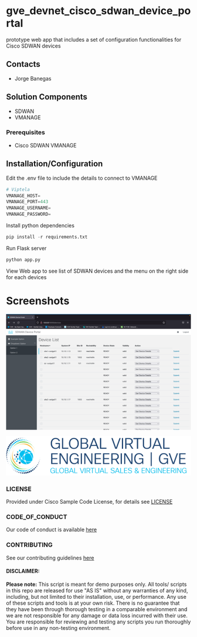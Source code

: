 # gve_devnet_cisco_sdwan_device_portal
prototype web app that includes a set of configuration functionalities for Cisco SDWAN devices


## Contacts
* Jorge Banegas

## Solution Components
* SDWAN
* VMANAGE

### Prerequisites
* Cisco SDWAN VMANAGE

## Installation/Configuration

Edit the .env file to include the details to connect to VMANAGE

```python
# Viptela
VMANAGE_HOST=
VMANAGE_PORT=443
VMANAGE_USERNAME=
VMANAGE_PASSWORD=
```

Install python dependencies

```python
pip install -r requirements.txt
```

Run Flask server

```python
python app.py
```

View Web app to see list of SDWAN devices and the menu on the right side for each devices

# Screenshots

![/IMAGES/screenshot.png](/IMAGES/screenshot.png)

![/IMAGES/0image.png](/IMAGES/0image.png)

### LICENSE

Provided under Cisco Sample Code License, for details see [LICENSE](LICENSE.md)

### CODE_OF_CONDUCT

Our code of conduct is available [here](CODE_OF_CONDUCT.md)

### CONTRIBUTING

See our contributing guidelines [here](CONTRIBUTING.md)

#### DISCLAIMER:
<b>Please note:</b> This script is meant for demo purposes only. All tools/ scripts in this repo are released for use "AS IS" without any warranties of any kind, including, but not limited to their installation, use, or performance. Any use of these scripts and tools is at your own risk. There is no guarantee that they have been through thorough testing in a comparable environment and we are not responsible for any damage or data loss incurred with their use.
You are responsible for reviewing and testing any scripts you run thoroughly before use in any non-testing environment.
